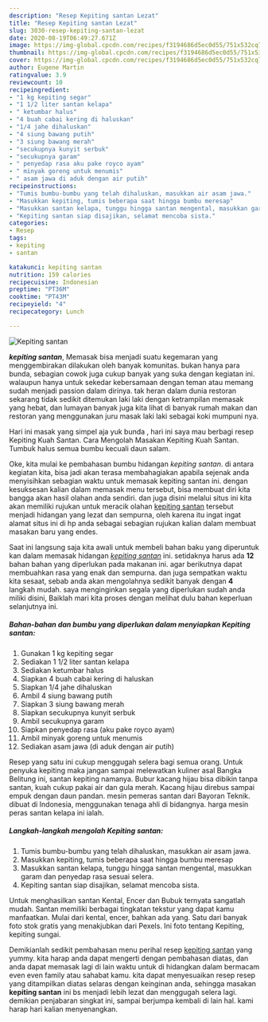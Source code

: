 ```yaml
---
description: "Resep Kepiting santan Lezat"
title: "Resep Kepiting santan Lezat"
slug: 3030-resep-kepiting-santan-lezat
date: 2020-08-19T06:49:27.671Z
image: https://img-global.cpcdn.com/recipes/f3194686d5ec0d55/751x532cq70/kepiting-santan-foto-resep-utama.jpg
thumbnail: https://img-global.cpcdn.com/recipes/f3194686d5ec0d55/751x532cq70/kepiting-santan-foto-resep-utama.jpg
cover: https://img-global.cpcdn.com/recipes/f3194686d5ec0d55/751x532cq70/kepiting-santan-foto-resep-utama.jpg
author: Eugene Martin
ratingvalue: 3.9
reviewcount: 10
recipeingredient:
- "1 kg kepiting segar"
- "1 1/2 liter santan kelapa"
- " ketumbar halus"
- "4 buah cabai kering di haluskan"
- "1/4 jahe dihaluskan"
- "4 siung bawang putih"
- "3 siung bawang merah"
- "secukupnya kunyit serbuk"
- "secukupnya garam"
- " penyedap rasa aku pake royco ayam"
- " minyak goreng untuk menumis"
- " asam jawa di aduk dengan air putih"
recipeinstructions:
- "Tumis bumbu-bumbu yang telah dihaluskan, masukkan air asam jawa."
- "Masukkan kepiting, tumis beberapa saat hingga bumbu meresap"
- "Masukkan santan kelapa, tunggu hingga santan mengental, masukkan garam dan penyedap rasa sesuai selera."
- "Kepiting santan siap disajikan, selamat mencoba sista."
categories:
- Resep
tags:
- kepiting
- santan

katakunci: kepiting santan 
nutrition: 159 calories
recipecuisine: Indonesian
preptime: "PT36M"
cooktime: "PT43M"
recipeyield: "4"
recipecategory: Lunch

---
```



![Kepiting santan](https://img-global.cpcdn.com/recipes/f3194686d5ec0d55/751x532cq70/kepiting-santan-foto-resep-utama.jpg)

<b><i>kepiting santan</i></b>, Memasak bisa menjadi suatu kegemaran yang menggembirakan dilakukan oleh banyak komunitas. bukan hanya para bunda, sebagian cowok juga cukup banyak yang suka dengan kegiatan ini. walaupun hanya untuk sekedar kebersamaan dengan teman atau memang sudah menjadi passion dalam dirinya. tak heran dalam dunia restoran sekarang tidak sedikit ditemukan laki laki dengan ketrampilan memasak yang hebat, dan lumayan banyak juga kita lihat di banyak rumah makan dan restoran yang menggunakan juru masak laki laki sebagai koki mumpuni nya.

Hari ini masak yang simpel aja yuk bunda , hari ini saya mau berbagi resep Kepiting Kuah Santan. Cara Mengolah Masakan Kepiting Kuah Santan. Tumbuk halus semua bumbu kecuali daun salam.

Oke, kita mulai ke pembahasan bumbu hidangan <i>kepiting santan</i>. di antara kegiatan kita, bisa jadi akan terasa membahagiakan apabila sejenak anda menyisihkan sebagian waktu untuk memasak kepiting santan ini. dengan kesuksesan kalian dalam memasak menu tersebut, bisa membuat diri kita bangga akan hasil olahan anda sendiri. dan juga disini melalui situs ini kita akan memiliki rujukan untuk meracik olahan <u>kepiting santan</u> tersebut menjadi hidangan yang lezat dan sempurna, oleh karena itu ingat ingat alamat situs ini di hp anda sebagai sebagian rujukan kalian dalam membuat masakan baru yang endes.


Saat ini langsung saja kita awali untuk membeli bahan baku yang diperuntuk kan dalam memasak hidangan <u><i>kepiting santan</i></u> ini. setidaknya harus ada <b>12</b> bahan bahan yang diperlukan pada makanan ini. agar berikutnya dapat membuahkan rasa yang enak dan sempurna. dan juga sempatkan waktu kita sesaat, sebab anda akan mengolahnya sedikit banyak dengan <b>4</b> langkah mudah. saya menginginkan segala yang diperlukan sudah anda miliki disini, Baiklah mari kita proses dengan melihat dulu bahan keperluan selanjutnya ini.

<!--inarticleads1-->

##### Bahan-bahan dan bumbu yang diperlukan dalam menyiapkan Kepiting santan:

1. Gunakan 1 kg kepiting segar
1. Sediakan 1 1/2 liter santan kelapa
1. Sediakan  ketumbar halus
1. Siapkan 4 buah cabai kering di haluskan
1. Siapkan 1/4 jahe dihaluskan
1. Ambil 4 siung bawang putih
1. Siapkan 3 siung bawang merah
1. Siapkan secukupnya kunyit serbuk
1. Ambil secukupnya garam
1. Siapkan  penyedap rasa (aku pake royco ayam)
1. Ambil  minyak goreng untuk menumis
1. Sediakan  asam jawa (di aduk dengan air putih)


Resep yang satu ini cukup menggugah selera bagi semua orang. Untuk penyuka kepiting maka jangan sampai melewatkan kuliner asal Bangka Belitung ini, santan kepiting namanya. Bubur kacang hijau bisa dibikin tanpa santan, kuah cukup pakai air dan gula merah. Kacang hijau direbus sampai empuk dengan daun pandan. mesin pemeras santan dari Bayoran Teknik. dibuat di Indonesia, menggunakan tenaga ahli di bidangnya. harga mesin peras santan kelapa ini ialah. 

<!--inarticleads2-->

##### Langkah-langkah mengolah Kepiting santan:

1. Tumis bumbu-bumbu yang telah dihaluskan, masukkan air asam jawa.
1. Masukkan kepiting, tumis beberapa saat hingga bumbu meresap
1. Masukkan santan kelapa, tunggu hingga santan mengental, masukkan garam dan penyedap rasa sesuai selera.
1. Kepiting santan siap disajikan, selamat mencoba sista.


Untuk menghasilkan santan Kental, Encer dan Bubuk ternyata sangatlah mudah. Santan memiliki berbagai tingkatan tekstur yang dapat kamu manfaatkan. Mulai dari kental, encer, bahkan ada yang. Satu dari banyak foto stok gratis yang menakjubkan dari Pexels. Ini foto tentang Kepiting, kepiting sungai. 

Demikianlah sedikit pembahasan menu perihal resep <u>kepiting santan</u> yang yummy. kita harap anda dapat mengerti dengan pembahasan diatas, dan anda dapat memasak lagi di lain waktu untuk di hidangkan dalam bermacam even even family atau sahabat kamu. kita dapat menyesuaikan resep resep yang ditampilkan diatas selaras dengan keinginan anda, sehingga masakan <b>kepiting santan</b> ini bs menjadi lebih lezat dan menggugah selera lagi. demikian penjabaran singkat ini, sampai berjumpa kembali di lain hal. kami harap hari kalian menyenangkan.
